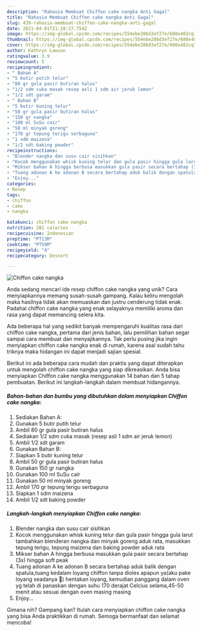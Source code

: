 ```yaml
---
description: "Rahasia Membuat Chiffon cake nangka Anti Gagal"
title: "Rahasia Membuat Chiffon cake nangka Anti Gagal"
slug: 439-rahasia-membuat-chiffon-cake-nangka-anti-gagal
date: 2021-04-01T21:18:17.754Z
image: https://img-global.cpcdn.com/recipes/554ebe286d3ef27e/680x482cq70/chiffon-cake-nangka-foto-resep-utama.jpg
thumbnail: https://img-global.cpcdn.com/recipes/554ebe286d3ef27e/680x482cq70/chiffon-cake-nangka-foto-resep-utama.jpg
cover: https://img-global.cpcdn.com/recipes/554ebe286d3ef27e/680x482cq70/chiffon-cake-nangka-foto-resep-utama.jpg
author: Kathryn Lawson
ratingvalue: 3.9
reviewcount: 5
recipeingredient:
- " Bahan A"
- "5 butir putih telur"
- "80 gr gula pasir butiran halus"
- "1/2 sdm cuka masak resep asli 1 sdm air jeruk lemon"
- "1/2 sdt garam"
- " Bahan B"
- "5 butir kuning telur"
- "50 gr gula pasir butiran halus"
- "150 gr nangka"
- "100 ml SuSu cair"
- "50 ml minyak goreng"
- "170 gr tepung terigu serbaguna"
- "1 sdm maizena"
- "1/2 sdt baking powder"
recipeinstructions:
- "Blender nangka dan susu cair sisihkan"
- "Kocok menggunakan whisk kuning telur dan gula pasir hingga gula larut tambahkan blenderan nangka dan minyak goreng aduk rata, masukkan tepung terigu, tepung maizena dan baking powder aduk rata"
- "Mikser bahan A hingga berbusa masukkan gula pasir secara bertahap (3x) hingga soft peak"
- "Tuang adonan A ke adonan B secara bertahap aduk balik dengan spatula,tuang kedalam loyang chiffon tanpa dioles apapun ya(aku pake loyang seadanya 🤪) hentakan loyang, kemudian panggang dalam oven yg telah di panaskan dengan suhu 170 derajat Celcius selama,45-50 menit atau sesuai dengan oven masing masing"
- "Enjoy..."
categories:
- Resep
tags:
- chiffon
- cake
- nangka

katakunci: chiffon cake nangka 
nutrition: 281 calories
recipecuisine: Indonesian
preptime: "PT13M"
cooktime: "PT59M"
recipeyield: "4"
recipecategory: Dessert

---
```



![Chiffon cake nangka](https://img-global.cpcdn.com/recipes/554ebe286d3ef27e/680x482cq70/chiffon-cake-nangka-foto-resep-utama.jpg)

Anda sedang mencari ide resep chiffon cake nangka yang unik? Cara menyiapkannya memang susah-susah gampang. Kalau keliru mengolah maka hasilnya tidak akan memuaskan dan justru cenderung tidak enak. Padahal chiffon cake nangka yang enak selayaknya memiliki aroma dan rasa yang dapat memancing selera kita.



Ada beberapa hal yang sedikit banyak mempengaruhi kualitas rasa dari chiffon cake nangka, pertama dari jenis bahan, lalu pemilihan bahan segar sampai cara membuat dan menyajikannya. Tak perlu pusing jika ingin menyiapkan chiffon cake nangka enak di rumah, karena asal sudah tahu triknya maka hidangan ini dapat menjadi sajian spesial.


Berikut ini ada beberapa cara mudah dan praktis yang dapat diterapkan untuk mengolah chiffon cake nangka yang siap dikreasikan. Anda bisa menyiapkan Chiffon cake nangka menggunakan 14 bahan dan 5 tahap pembuatan. Berikut ini langkah-langkah dalam membuat hidangannya.

<!--inarticleads1-->

##### Bahan-bahan dan bumbu yang dibutuhkan dalam menyiapkan Chiffon cake nangka:

1. Sediakan  Bahan A:
1. Gunakan 5 butir putih telur
1. Ambil 80 gr gula pasir butiran halus
1. Sediakan 1/2 sdm cuka masak (resep asli 1 sdm air jeruk lemon)
1. Ambil 1/2 sdt garam
1. Gunakan  Bahan B:
1. Siapkan 5 butir kuning telur
1. Ambil 50 gr gula pasir butiran halus
1. Gunakan 150 gr nangka
1. Gunakan 100 ml SuSu cair
1. Gunakan 50 ml minyak goreng
1. Ambil 170 gr tepung terigu serbaguna
1. Siapkan 1 sdm maizena
1. Ambil 1/2 sdt baking powder




<!--inarticleads2-->

##### Langkah-langkah menyiapkan Chiffon cake nangka:

1. Blender nangka dan susu cair sisihkan
1. Kocok menggunakan whisk kuning telur dan gula pasir hingga gula larut tambahkan blenderan nangka dan minyak goreng aduk rata, masukkan tepung terigu, tepung maizena dan baking powder aduk rata
1. Mikser bahan A hingga berbusa masukkan gula pasir secara bertahap (3x) hingga soft peak
1. Tuang adonan A ke adonan B secara bertahap aduk balik dengan spatula,tuang kedalam loyang chiffon tanpa dioles apapun ya(aku pake loyang seadanya 🤪) hentakan loyang, kemudian panggang dalam oven yg telah di panaskan dengan suhu 170 derajat Celcius selama,45-50 menit atau sesuai dengan oven masing masing
1. Enjoy...




Gimana nih? Gampang kan? Itulah cara menyiapkan chiffon cake nangka yang bisa Anda praktikkan di rumah. Semoga bermanfaat dan selamat mencoba!
